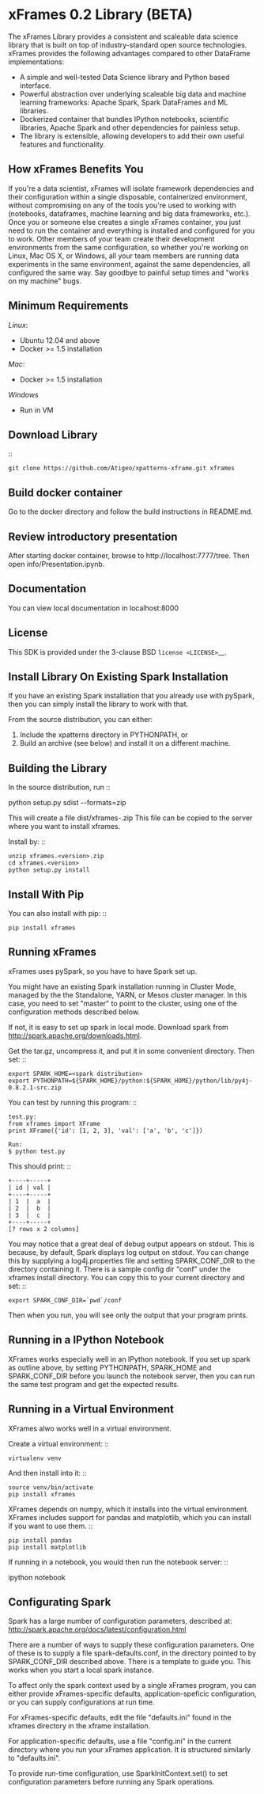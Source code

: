 xFrames 0.2 Library (BETA)
==========================

The xFrames Library provides a consistent and scaleable data science
library that is built on top of industry-standard open source
technologies. xFrames provides the following advantages compared to
other DataFrame implementations:

-   A simple and well-tested Data Science library and Python based
    interface.
-   Powerful abstraction over underlying scaleable big data and machine
    learning frameworks: Apache Spark, Spark DataFrames and ML
    libraries.
-   Dockerized container that bundles IPython notebooks, scientific
    libraries, Apache Spark and other dependencies for painless setup.
-   The library is extensible, allowing developers to add their own
    useful features and functionality.

How xFrames Benefits You
------------------------

If you're a data scientist, xFrames will isolate framework dependencies
and their configuration within a single disposable, containerized
environment, without compromising on any of the tools you're used to
working with (notebooks, dataframes, machine learning and big data
frameworks, etc.). Once you or someone else creates a single xFrames
container, you just need to run the container and everything is
installed and configured for you to work. Other members of your team
create their development environments from the same configuration, so
whether you're working on Linux, Mac OS X, or Windows, all your team
members are running data experiments in the same environment, against
the same dependencies, all configured the same way. Say goodbye to
painful setup times and "works on my machine" bugs.

Minimum Requirements
--------------------

*Linux*:

-   Ubuntu 12.04 and above
-   Docker \>= 1.5 installation

*Mac*:

-   Docker \>= 1.5 installation

*Windows*

-   Run in VM

Download Library
----------------

::

    git clone https://github.com/Atigeo/xpatterns-xframe.git xframes

Build docker container
----------------------

Go to the docker directory and follow the build instructions in
README.md.

Review introductory presentation
--------------------------------

After starting docker container, browse to http://localhost:7777/tree.
Then open info/Presentation.ipynb.

Documentation
-------------

You can view local documentation in localhost:8000

License
-------

This SDK is provided under the 3-clause BSD `license <LICENSE>`\_\_.

Install Library On Existing Spark Installation
----------------------------------------------

If you have an existing Spark installation that you already use with
pySpark, then you can simply install the library to work with that.

From the source distribution, you can either:

1.  Include the xpatterns directory in PYTHONPATH, or
2.  Build an archive (see below) and install it on a different machine.

Building the Library
--------------------

In the source distribution, run ::

python setup.py sdist --formats=zip

This will create a file dist/xframes-<version>.zip This file can be
copied to the server where you want to install xframes.

Install by: ::

    unzip xframes.<version>.zip
    cd xframes.<version>
    python setup.py install

Install With Pip
----------------

You can also install with pip: ::

    pip install xframes

Running xFrames
---------------

xFrames uses pySpark, so you have to have Spark set up.

You might have an existing Spark installation running in Cluster Mode,
managed by the the Standalone, YARN, or Mesos cluster manager. In this
case, you need to set "master" to point to the cluster, using one of the
configuration methods described below.

If not, it is easy to set up spark in local mode. Download spark from
http://spark.apache.org/downloads.html.

Get the tar.gz, uncompress it, and put it in some convenient directory.
Then set: ::

    export SPARK_HOME=<spark distribution>
    export PYTHONPATH=${SPARK_HOME}/python:${SPARK_HOME}/python/lib/py4j-0.8.2.1-src.zip

You can test by running this program: ::

    test.py:
    from xframes import XFrame
    print XFrame({'id': [1, 2, 3], 'val': ['a', 'b', 'c']})

    Run:
    $ python test.py

This should print: ::

    +----+-----+
    | id | val |
    +----+-----+
    | 1  |  a  |
    | 2  |  b  |
    | 3  |  c  |
    +----+-----+
    [? rows x 2 columns]

You may notice that a great deal of debug output appears on stdout. This
is because, by default, Spark displays log output on stdout. You can
change this by supplying a log4j.properties file and setting
SPARK\_CONF\_DIR to the directory containing it. There is a sample
config dir "conf" under the xframes install directory. You can copy this
to your current directory and set: ::

    export SPARK_CONF_DIR=`pwd`/conf

Then when you run, you will see only the output that your program
prints.

Running in a IPython Notebook
-----------------------------

XFrames works especially well in an IPython notebook. If you set up
spark as outline above, by setting PYTHONPATH, SPARK\_HOME and
SPARK\_CONF\_DIR before you launch the notebook server, then you can run
the same test program and get the expected results.

Running in a Virtual Environment
--------------------------------

XFrames alwo works well in a virtual environment.

Create a virtual environment: ::

    virtualenv venv

And then install into it: ::

    source venv/bin/activate
    pip install xframes

XFrames depends on numpy, which it installs into the virtual
environment. XFrames includes support for pandas and matplotlib, which
you can install if you want to use them. ::

    pip install pandas
    pip install matplotlib

If running in a notebook, you would then run the notebook server: ::

ipython notebook

Configurating Spark
-------------------

Spark has a large number of configuration parameters, described at:
http://spark.apache.org/docs/latest/configuration.html

There are a number of ways to supply these configuration parameters. One
of these is to supply a file spark-defaults.conf, in the directory
pointed to by SPARK\_CONF\_DIR described above. There is a template to
guide you. This works when you start a local spark instance.

To affect only the spark context used by a single xFrames program, you
can either provide xFrames-specific defaults, application-speficic
configuration, or you can supply configurations at run time.

For xFrames-specific defaults, edit the file "defaults.ini" found in the
xframes directory in the xframe installation.

For application-specific defaults, use a file "config.ini" in the
current directory where you run your xFrames application. It is
structured similarly to "defaults.ini".

To provide run-time configuration, use SparkInitContext.set() to set
configuration parameters before running any Spark operations.
